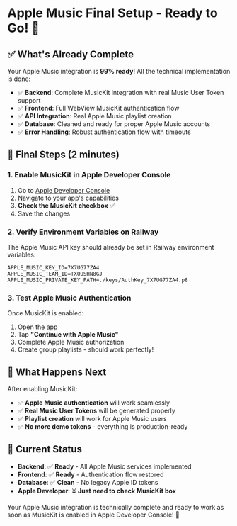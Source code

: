 # Apple Music Final Setup - Ready to Go! 🎯

## ✅ What's Already Complete

Your Apple Music integration is **99% ready**! All the technical implementation is done:

- ✅ **Backend**: Complete MusicKit integration with real Music User Token support
- ✅ **Frontend**: Full WebView MusicKit authentication flow  
- ✅ **API Integration**: Real Apple Music playlist creation
- ✅ **Database**: Cleaned and ready for proper Apple Music accounts
- ✅ **Error Handling**: Robust authentication flow with timeouts

## 🎯 Final Steps (2 minutes)

### 1. Enable MusicKit in Apple Developer Console

1. Go to [Apple Developer Console](https://developer.apple.com)
2. Navigate to your app's capabilities
3. **Check the MusicKit checkbox** ✅
4. Save the changes

### 2. Verify Environment Variables on Railway

The Apple Music API key should already be set in Railway environment variables:

```
APPLE_MUSIC_KEY_ID=7X7UG77ZA4
APPLE_MUSIC_TEAM_ID=TXQUSHN8GJ  
APPLE_MUSIC_PRIVATE_KEY_PATH=./keys/AuthKey_7X7UG77ZA4.p8
```

### 3. Test Apple Music Authentication

Once MusicKit is enabled:

1. Open the app
2. Tap **"Continue with Apple Music"**
3. Complete Apple Music authorization
4. Create group playlists - should work perfectly!

## 🎉 What Happens Next

After enabling MusicKit:

- ✅ **Apple Music authentication** will work seamlessly
- ✅ **Real Music User Tokens** will be generated properly  
- ✅ **Playlist creation** will work for Apple Music users
- ✅ **No more demo tokens** - everything is production-ready

## 🚀 Current Status

- **Backend**: ✅ **Ready** - All Apple Music services implemented
- **Frontend**: ✅ **Ready** - Authentication flow restored  
- **Database**: ✅ **Clean** - No legacy Apple ID tokens
- **Apple Developer**: ⏳ **Just need to check MusicKit box**

Your Apple Music integration is technically complete and ready to work as soon as MusicKit is enabled in Apple Developer Console! 🎵